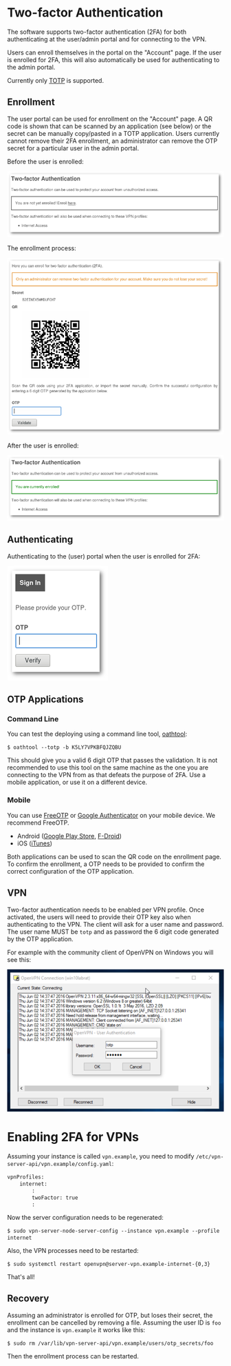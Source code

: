 # Two-factor Authentication

The software supports two-factor authentication (2FA) for both authenticating
at the user/admin portal and for connecting to the VPN.

Users can enroll themselves in the portal on the "Account" page. If the user
is enrolled for 2FA, this will also automatically be used for authenticating
to the admin portal.

Currently only 
[TOTP](https://en.wikipedia.org/wiki/Time-based_One-time_Password_Algorithm) is 
supported.

## Enrollment

The user portal can be used for enrollment on the "Account" page. A QR code is 
shown that can be scanned by an application (see below) or the secret can be 
manually copy/pasted in a TOTP application. Users currently cannot remove their 
2FA enrollment, an administrator can remove the OTP secret for a particular 
user in the admin portal.

Before the user is enrolled:

![OTP pre-enroll](img/2fa/account_pre.png)

The enrollment process:

![OTP enrollment](img/2fa/enroll.png)

After the user is enrolled:

![OTP post-enroll](img/2fa/account_post.png)

## Authenticating

Authenticating to the (user) portal when the user is enrolled for 2FA:

![OTP auth](img/2fa/otp_auth.png)

## OTP Applications

### Command Line

You can test the deploying using a command line tool, 
[oathtool](http://www.nongnu.org/oath-toolkit/):

    $ oathtool --totp -b K5LY7VPKBFQJZQBU

This should give you a valid 6 digit OTP that passes the validation. It is not
recommended to use this tool on the same machine as the one you are connecting
to the VPN from as that defeats the purpose of 2FA. Use a mobile application, 
or use it on a different device.

### Mobile

You can use  [FreeOTP](https://fedorahosted.org/freeotp/) or 
[Google Authenticator](https://en.wikipedia.org/wiki/Google_Authenticator) on 
your mobile device. We recommend FreeOTP.
    
- Android ([Google Play Store](https://play.google.com/store/apps/details?id=org.fedorahosted.freeotp), 
  [F-Droid](https://f-droid.org/repository/browse/?fdid=org.fedorahosted.freeotp))
- iOS ([iTunes](https://itunes.apple.com/us/app/freeotp/id872559395))
    
Both applications can be used to scan the QR code on the enrollment page. To 
confirm the enrollment, a OTP needs to be provided to confirm the correct 
configuration of the OTP application.

## VPN

Two-factor authentication needs to be enabled per VPN profile. Once activated,
the users will need to provide their OTP key also when authenticating to the
VPN. The client will ask for a user name and password. The user name MUST be
`totp` and as password the 6 digit code generated by the OTP application.

For example with the community client of OpenVPN on Windows you will see this:

![OTP on Windows](img/2fa/windows_otp.png)

# Enabling 2FA for VPNs

Assuming your instance is called `vpn.example`, you need to modify 
`/etc/vpn-server-api/vpn.example/config.yaml`:

    vpnProfiles:
        internet:
            :
            twoFactor: true
            :

Now the server configuration needs to be regenerated:

    $ sudo vpn-server-node-server-config --instance vpn.example --profile internet

Also, the VPN processes need to be restarted:

    $ sudo systemctl restart openvpn@server-vpn.example-internet-{0,3}

That's all!

## Recovery

Assuming an administrator is enrolled for OTP, but loses their secret, the 
enrollment can be cancelled by removing a file. Assuming the user ID is `foo` 
and the instance is `vpn.example` it works like this:

    $ sudo rm /var/lib/vpn-server-api/vpn.example/users/otp_secrets/foo

Then the enrollment process can be restarted.
